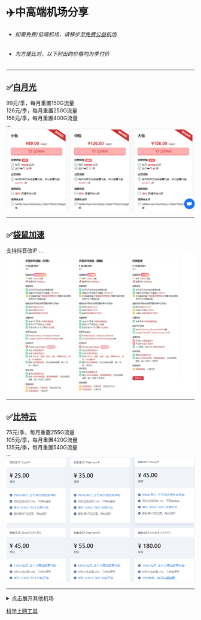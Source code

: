 # :airplane:中高端机场分享  
                                                                       
* ###### 如需免费/低端机场，请移步至[免费公益机场](https://github.com/woniujieshuo/freevpn/blob/main/README.md)  
* ###### 为方便比对，以下列出的价格均为季付价   
    
****  

## :white_check_mark:[白月光](https://www.bygcloud.com/#/register?code=zXAxhh3k)  
99元/季，每月重置150G流量  
126元/季，每月重置250G流量  
156元/季，每月重置400G流量  
...  
![Image text](https://github.com/woniujieshuo/fee-based/blob/main/IMG/byg1.png)  


****  
## :white_check_mark:[袋鼠加速](https://daishu01.com/#/register?code=CyODmCJv)  
支持抖音改IP
...  
![Image text](https://github.com/woniujieshuo/fee-based/blob/main/IMG/daishu.png)  


****
## :white_check_mark:[比特云](https://bityun.org/#/register?code=l4JWS3e6)  
75元/季，每月重置255G流量  
105元/季，每月重置420G流量  
135元/季，每月重置540G流量  
...
![Image text](https://github.com/woniujieshuo/fee-based/blob/main/IMG/bty.png)      
****
<details>

<summary>点击展开其他机场</summary>  

### :white_check_mark:[iQzone](https://uuu.glass/#/register?code=ve5UsPeX)   
69元/季，每月重置150G流量  
145元/季，每月重置400G流量  
52元/永久，共500G流量  
...  
![Image text](https://github.com/woniujieshuo/fee-based/blob/main/IMG/iqzone.png)  

****
### :white_check_mark:[少数派](https://sspcloud.net/#/register?code=rNNaMZb2)  
86元/季，每月重置200G流量  
130元/季，每月重置300G流量    
258元/年，一次性1.2T流量
...  
![Image text](https://github.com/woniujieshuo/fee-based/blob/main/IMG/SSP.png)  
****
### :white_check_mark:[CYLINK](https://cylink.wtf/auth/register?code=Y1NE)   
52.8元/季，每季重置368G流量  
82.8元/季，每季重置688G流量  
....  
![Image text](https://github.com/woniujieshuo/fee-based/blob/main/IMG/CYLINK.png)  
****
### :white_check_mark:[大哥云](https://www.dageyun.net/#/register?code=79MYGsGa)  
69元/季，每月重置200G流量  
129元/季，每月重置300G流量  
....  
![Image text](https://github.com/woniujieshuo/fee-based/blob/main/IMG/dgy.png)  
****
</details>

[科学上网工具](https://github.com/woniujieshuo/freevpn/blob/main/tools.md)   

